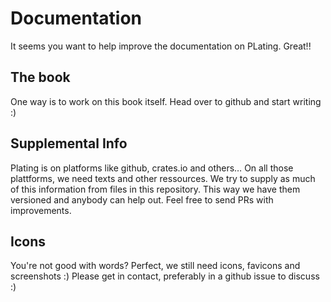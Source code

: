 # Documentation

It seems you want to help improve the documentation on PLating. Great!!

## The book
One way is to work on this book itself. Head over to github and start writing :)

## Supplemental Info

Plating is on platforms like github, crates.io and others…
On all those plattforms, we need texts and other ressources. We try to supply as much of this information from files in this repository. This way we have them versioned and anybody can help out. Feel free to send PRs with improvements.

## Icons
You're not good with words? Perfect, we still need icons, favicons and screenshots :) Please get in contact, preferably in a github issue to discuss :)